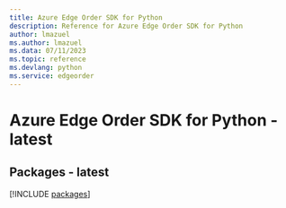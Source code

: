```yaml
---
title: Azure Edge Order SDK for Python
description: Reference for Azure Edge Order SDK for Python
author: lmazuel
ms.author: lmazuel
ms.data: 07/11/2023
ms.topic: reference
ms.devlang: python
ms.service: edgeorder
---
```

# Azure Edge Order SDK for Python - latest
## Packages - latest
[!INCLUDE [packages](edge-order-index.md)]
